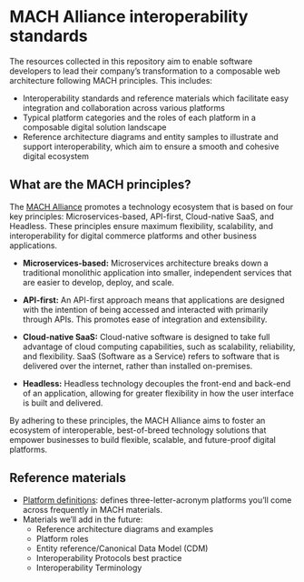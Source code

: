 # MACH Alliance interoperability standards

The resources collected in this repository aim to enable software developers to lead their company’s transformation to a composable web architecture following MACH principles. This includes:

* Interoperability standards and reference materials which facilitate easy integration and collaboration across various platforms
* Typical platform categories and the roles of each platform in a composable digital solution landscape
* Reference architecture diagrams and entity samples to illustrate and support interoperability, which aim to ensure a smooth and cohesive digital ecosystem

## What are the MACH principles?
The [MACH Alliance](https://machalliance.org/) promotes a technology ecosystem that is based on four key principles: Microservices-based, API-first, Cloud-native SaaS, and Headless. These principles ensure maximum flexibility, scalability, and interoperability for digital commerce platforms and other business applications.

* **Microservices-based:** Microservices architecture breaks down a traditional monolithic application into smaller, independent services that are easier to develop, deploy, and scale.

* **API-first:** An API-first approach means that applications are designed with the intention of being accessed and interacted with primarily through APIs. This promotes ease of integration and extensibility.

* **Cloud-native SaaS:** Cloud-native software is designed to take full advantage of cloud computing capabilities, such as scalability, reliability, and flexibility. SaaS (Software as a Service) refers to software that is delivered over the internet, rather than installed on-premises.

* **Headless:** Headless technology decouples the front-end and back-end of an application, allowing for greater flexibility in how the user interface is built and delivered.

By adhering to these principles, the MACH Alliance aims to foster an ecosystem of interoperable, best-of-breed technology solutions that empower businesses to build flexible, scalable, and future-proof digital platforms.

## Reference materials

* [Platform definitions](./reference/platforms.md): defines three-letter-acronym platforms you’ll come across frequently in MACH materials.
* Materials we’ll add in the future:
  * Reference architecture diagrams and examples
  * Platform roles
  * Entity reference/Canonical Data Model (CDM)
  * Interoperability Protocols best practice
  * Interoperability Terminology
